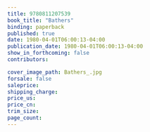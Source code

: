 ```yaml
---
title: 9780811207539
book_title: "Bathers"
binding: paperback
published: true
date: 1980-04-01T06:00:13-04:00
publication_date: 1980-04-01T06:00:13-04:00
show_in_forthcoming: false
contributors:

cover_image_path: Bathers_.jpg
forsale: false
saleprice:
shipping_charge:
price_us:
price_cn:
trim_size:
page_count:
---
```


